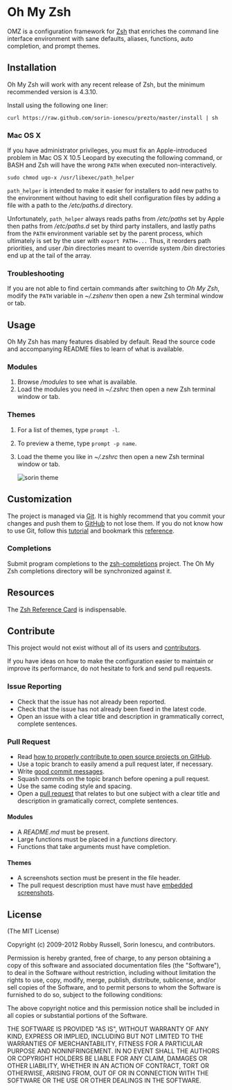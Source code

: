 Oh My Zsh
=========

OMZ is a configuration framework for [Zsh][1] that enriches the command line
interface environment with sane defaults, aliases, functions, auto completion,
and prompt themes.

Installation
------------

Oh My Zsh will work with any recent release of Zsh, but the minimum recommended
version is 4.3.10.

Install using the following one liner:

``curl https://raw.github.com/sorin-ionescu/prezto/master/install | sh``

### Mac OS X

If you have administrator privileges, you must fix an Apple-introduced problem
in Mac OS X 10.5 Leopard by executing the following command, or BASH and Zsh
will have the wrong `PATH` when executed non-interactively.

    sudo chmod ugo-x /usr/libexec/path_helper

`path_helper` is intended to make it easier for installers to add new paths to
the environment without having to edit shell configuration files by adding
a file with a path to the */etc/paths.d* directory.

Unfortunately, `path_helper` always reads paths from */etc/paths* set by Apple
then paths from */etc/paths.d* set by third party installers, and lastly paths
from the `PATH` environment variable set by the parent process, which
ultimately is set by the user with `export PATH=...` Thus, it reorders path
priorities, and user */bin* directories meant to override system */bin*
directories end up at the tail of the array.

### Troubleshooting

If you are not able to find certain commands after switching to *Oh My Zsh*,
modify the `PATH` variable in *~/.zshenv* then open a new Zsh terminal
window or tab.

Usage
-----

Oh My Zsh has many features disabled by default. Read the source code and
accompanying README files to learn of what is available.

### Modules

  1. Browse */modules* to see what is available.
  2. Load the modules you need in *~/.zshrc* then open a new Zsh terminal window
     or tab.

### Themes

  1. For a list of themes, type `prompt -l`.
  2. To preview a theme, type `prompt -p name`.
  3. Load the theme you like in *~/.zshrc* then open a new Zsh terminal window
     or tab.

     ![sorin theme][2]

Customization
-------------

The project is managed via [Git][3]. It is highly recommend that you commit
your changes and push them to [GitHub][4] to not lose them. If you do not know
how to use Git, follow this [tutorial][5] and bookmark this [reference][6].

### Completions

Submit program completions to the [zsh-completions][7] project. The Oh My Zsh
completions directory will be synchronized against it.

Resources
---------

The [Zsh Reference Card][8] is indispensable.

Contribute
----------

This project would not exist without all of its users and [contributors][9].

If you have ideas on how to make the configuration easier to maintain or
improve its performance, do not hesitate to fork and send pull requests.

### Issue Reporting

   - Check that the issue has not already been reported.
   - Check that the issue has not already been fixed in the latest code.
   - Open an issue with a clear title and description in grammatically correct,
     complete sentences.

### Pull Request

   - Read [how to properly contribute to open source projects on GitHub][10].
   - Use a topic branch to easily amend a pull request later, if necessary.
   - Write [good commit messages][11].
   - Squash commits on the topic branch before opening a pull request.
   - Use the same coding style and spacing.
   - Open a [pull request][12] that relates to but one subject with a clear
     title and description in gramatically correct, complete sentences.

#### Modules

   - A *README.md* must be present.
   - Large functions must be placed in a *functions* directory.
   - Functions that take arguments must have completion.

#### Themes

   - A screenshots section must be present in the file header.
   - The pull request description must have must have [embedded
     screenshots][13].

License
-------

(The MIT License)

Copyright (c) 2009-2012 Robby Russell, Sorin Ionescu, and contributors.

Permission is hereby granted, free of charge, to any person obtaining a copy of
this software and associated documentation files (the "Software"), to deal in
the Software without restriction, including without limitation the rights to
use, copy, modify, merge, publish, distribute, sublicense, and/or sell copies
of the Software, and to permit persons to whom the Software is furnished to do
so, subject to the following conditions:

The above copyright notice and this permission notice shall be included in all
copies or substantial portions of the Software.

THE SOFTWARE IS PROVIDED "AS IS", WITHOUT WARRANTY OF ANY KIND, EXPRESS OR
IMPLIED, INCLUDING BUT NOT LIMITED TO THE WARRANTIES OF MERCHANTABILITY,
FITNESS FOR A PARTICULAR PURPOSE AND NONINFRINGEMENT. IN NO EVENT SHALL THE
AUTHORS OR COPYRIGHT HOLDERS BE LIABLE FOR ANY CLAIM, DAMAGES OR OTHER
LIABILITY, WHETHER IN AN ACTION OF CONTRACT, TORT OR OTHERWISE, ARISING FROM,
OUT OF OR IN CONNECTION WITH THE SOFTWARE OR THE USE OR OTHER DEALINGS IN THE
SOFTWARE.

[1]: http://www.zsh.org
[2]: http://i.imgur.com/aipDQ.png "sorin theme"
[3]: http://git-scm.com
[4]: https://github.com
[5]: http://gitimmersion.com
[6]: http://gitref.org
[7]: https://github.com/zsh-users/zsh-completions
[8]: http://www.bash2zsh.com/zsh_refcard/refcard.pdf
[9]: https://github.com/sorin-ionescu/oh-my-zsh/contributors
[10]: http://gun.io/blog/how-to-github-fork-branch-and-pull-request
[11]: http://tbaggery.com/2008/04/19/a-note-about-git-commit-messages.html
[12]: https://help.github.com/articles/using-pull-requests
[13]: http://daringfireball.net/projects/markdown/syntax#img

